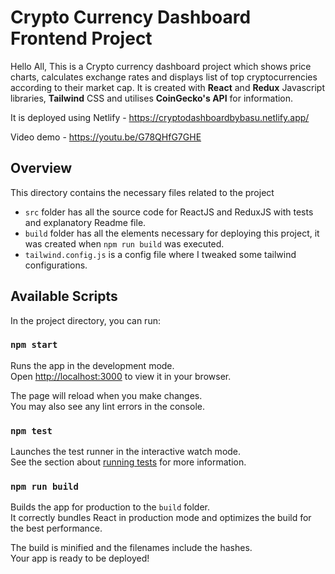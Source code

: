 # Crypto Currency Dashboard Frontend Project

Hello All, This is a Crypto currency dashboard project which shows price charts, calculates exchange rates and displays list of top cryptocurrencies according to their market cap. It is created with **React** and **Redux** Javascript libraries, **Tailwind** CSS and utilises **CoinGecko's API** for information.

It is deployed using Netlify - https://cryptodashboardbybasu.netlify.app/

Video demo - https://youtu.be/G78QHfG7GHE

## Overview

This directory contains the necessary files related to the project 
- `src` folder has all the source code for ReactJS and ReduxJS with tests and explanatory Readme file.
- `build` folder has all the elements necessary for deploying this project, it was created when `npm run build` was executed.
- `tailwind.config.js` is a config file where I tweaked some tailwind configurations. 

## Available Scripts

In the project directory, you can run:

### `npm start`

Runs the app in the development mode.\
Open [http://localhost:3000](http://localhost:3000) to view it in your browser.

The page will reload when you make changes.\
You may also see any lint errors in the console.

### `npm test`

Launches the test runner in the interactive watch mode.\
See the section about [running tests](https://facebook.github.io/create-react-app/docs/running-tests) for more information.

### `npm run build`

Builds the app for production to the `build` folder.\
It correctly bundles React in production mode and optimizes the build for the best performance.

The build is minified and the filenames include the hashes.\
Your app is ready to be deployed!
